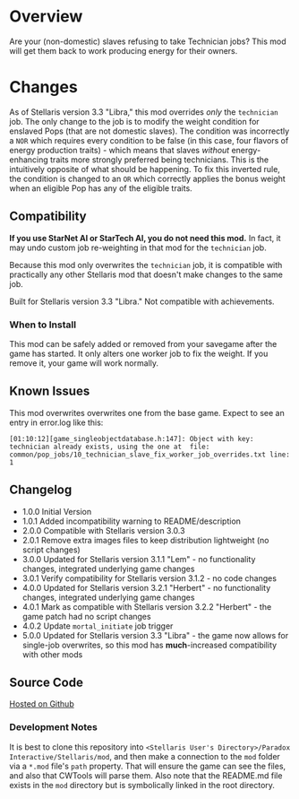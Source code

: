 # Overview

Are your (non-domestic) slaves refusing to take Technician jobs?  This mod will get them back to work producing energy for their owners.

# Changes

As of Stellaris version 3.3 "Libra," this mod overrides _only_ the `technician` job.  The only change to the job is to modify the weight condition for enslaved Pops (that are not domestic slaves).  The condition was incorrectly a `NOR` which requires every condition to be false (in this case, four flavors of energy production traits) - which means that slaves _without_ energy-enhancing traits more strongly preferred being technicians.  This is the intuitively opposite of what should be happening.  To fix this inverted rule, the condition is changed to an `OR` which correctly applies the bonus weight when an eligible Pop has any of the eligible traits.

## Compatibility

**If you use StarNet AI or StarTech AI, you do not need this mod.**  In fact, it may undo custom job re-weighting in that mod for the `technician` job.

Because this mod only overwrites the `technician` job, it is compatible with practically any other Stellaris mod that doesn't make changes to the same job.

Built for Stellaris version 3.3 "Libra." Not compatible with achievements.

### When to Install

This mod can be safely added or removed from your savegame after the game has started.  It only alters one worker job to fix the weight.  If you remove it, your game will work normally.

## Known Issues

This mod overwrites overwrites one from the base game.  Expect to see an entry in error.log like this:

```
[01:10:12][game_singleobjectdatabase.h:147]: Object with key: technician already exists, using the one at  file: common/pop_jobs/10_technician_slave_fix_worker_job_overrides.txt line: 1
```

## Changelog

* 1.0.0 Initial Version
* 1.0.1 Added incompatibility warning to README/description
* 2.0.0 Compatible with Stellaris version 3.0.3
* 2.0.1 Remove extra images files to keep distribution lightweight (no script changes)
* 3.0.0 Updated for Stellaris version 3.1.1 "Lem" - no functionality changes, integrated underlying game changes
* 3.0.1 Verify compatibility for Stellaris version 3.1.2 - no code changes
* 4.0.0 Updated for Stellaris version 3.2.1 "Herbert" - no functionality changes, integrated underlying game changes
* 4.0.1 Mark as compatible with Stellaris version 3.2.2 "Herbert" - the game patch had no script changes
* 4.0.2 Update `mortal_initiate` job trigger
* 5.0.0 Updated for Stellaris version 3.3 "Libra" - the game now allows for single-job overwrites, so this mod has **much**-increased compatibility with other mods

## Source Code

[Hosted on Github](https://github.com/corsairmarks/technician_slave_fix)

### Development Notes

It is best to clone this repository into `<Stellaris User's Directory>/Paradox Interactive/Stellaris/mod`, and then make a connection to the `mod` folder via a `*.mod` file's `path` property.  That will ensure the game can see the files, and also that CWTools will parse them.  Also note that the README.md file exists in the `mod` directory but is symbolically linked in the root directory.